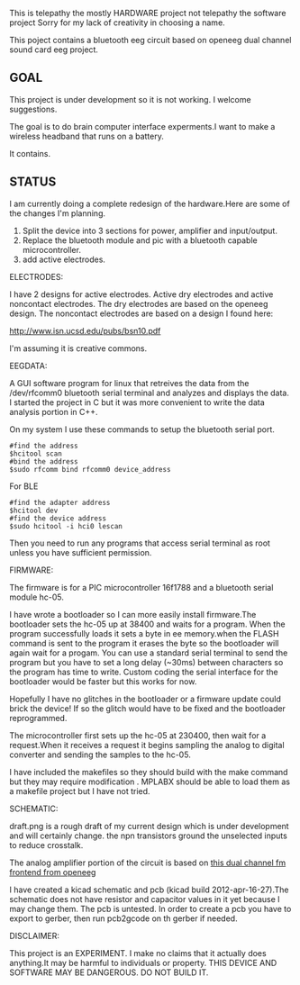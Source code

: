 This is telepathy the mostly HARDWARE project not telepathy the software project
Sorry for my lack of creativity in choosing a name.

This poject contains a bluetooth eeg circuit based on openeeg dual channel sound card eeg project.

GOAL
------
This project is under development so it is not working. I welcome suggestions.


The goal is to do brain computer interface experments.I want to make a wireless headband that runs
on a battery. 

It contains.

STATUS
------
I am currently doing a complete redesign of the hardware.Here are some of the changes I'm planning.

1. Split the device into 3 sections for power, amplifier and input/output.
2. Replace the bluetooth module and pic with a bluetooth capable microcontroller.
3. add active electrodes.

ELECTRODES: 

I have 2 designs for active electrodes. Active dry electrodes and active noncontact electrodes.
The dry electrodes are based on the openeeg design. The noncontact electrodes are based on a design I found here:

http://www.isn.ucsd.edu/pubs/bsn10.pdf

I'm assuming it is creative commons.



EEGDATA:

A GUI software program for linux that retreives the data from the /dev/rfcomm0 bluetooth serial terminal
and analyzes and displays the data. I started the project in C but it was more convenient to write the data analysis portion in C++. 

On my system I use these commands to setup the bluetooth serial port.

 	#find the address
 	$hcitool scan
	#bind the address
	$sudo rfcomm bind rfcomm0 device_address
	
For BLE

	#find the adapter address
	$hcitool dev
	#find the device address
	$sudo hcitool -i hci0 lescan
	

Then you need to run any programs that access serial terminal as root unless you have sufficient permission.



FIRMWARE:


The firmware is for a PIC microcontroller 16f1788 and a bluetooth serial module hc-05.

I have wrote a bootloader so I can more easily install firmware.The bootloader sets the hc-05 up at 38400 and waits for a program.
When the program successfully loads it sets a byte in ee memory.when the FLASH command is sent to the program it erases the byte
so the bootloader will again wait for a progam. You can use a standard serial terminal to send the program but you have to set a long delay (~30ms) between characters so the program has time to write. Custom coding the serial interface for the bootloader would be faster but this works for now.

Hopefully I have no glitches in the bootloader or a firmware update could brick the device! 
If so the glitch would have to be fixed and the bootloader reprogrammed.


The microcontroller first sets up the hc-05 at 230400, then wait for a request.When it receives  a request it begins sampling the analog to digital converter and sending the samples to the hc-05.

I have included the makefiles so they should build with the make command but they may require modification . MPLABX should be able to load them as a makefile project but I have not tried.
 

SCHEMATIC:

draft.png is a rough draft of my current design which is under development and will certainly change. the npn transistors ground the unselected inputs to reduce crosstalk.

The analog amplifier portion of the circuit is based on [this dual channel fm frontend from openeeg](http://openeeg.sourceforge.net/doc/hw/sceeg/DualChannelFMUnit-Sheet1.jpg) 

I have created a kicad schematic and pcb (kicad build 2012-apr-16-27).The schematic does not have resistor and capacitor values in it yet because I may change them. The pcb is untested. In order to create a pcb you have to export to gerber, then run pcb2gcode on th gerber if needed. 


DISCLAIMER:

This project is an EXPERIMENT. I make no claims that it actually does anything.It may be harmful to 
individuals or property.
THIS DEVICE AND SOFTWARE MAY BE DANGEROUS. DO NOT BUILD IT.
